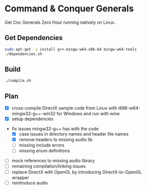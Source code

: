 # Command & Conquer Generals

Get Cnc Generals Zero Hour running natively on Linux. 

## Get Dependencies

```sh
sudo apt-get -y install g++-mingw-w64-x86-64 mingw-w64-tools
./dependencies.sh
```

## Build

```sh
./compile.sh
```

## Plan

- [x] cross-compile DirectX sample code from Linux with i686-w64-mingw32-g++-win32 for Windows and run with wine
- [x] setup dependencies
- fix issues mingw32-g++ has with the code
  - [x] case issues in directory names and header file names
  - [x] remove headers to missing audio lib
  - [ ] missing include errors
  - [ ] missing enum definitions
- [ ] mock references to missing audio library
- [ ] remaining compilation/linking issues
- [ ] replace DirectX with OpenGL by introducing DirectX-to-OpenGL wrapper
- [ ] reintroduce audio

##